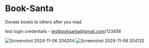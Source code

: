 # Book-Santa
Donate books to others after you read.

test login credentails - testbooksanta@gmail.com/123456

![Screenshot 2024-11-06 204204](https://github.com/user-attachments/assets/678162f1-b741-4850-9877-c662699b247b)  ![Screenshot 2024-11-06 204132](https://github.com/user-attachments/assets/3656b3b5-c3d2-4746-ae31-41baea2f4fa4)


